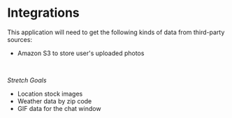 # Integrations

This application will need to get the following kinds of data from third-party sources:
- Amazon S3 to store user's uploaded photos

<br>

<i>Stretch Goals</i>
- Location stock images
- Weather data by zip code
- GIF data for the chat window
